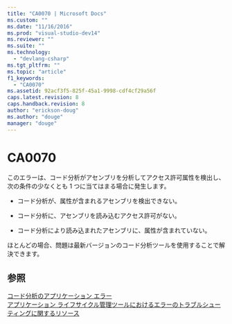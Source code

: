 ```yaml
---
title: "CA0070 | Microsoft Docs"
ms.custom: ""
ms.date: "11/16/2016"
ms.prod: "visual-studio-dev14"
ms.reviewer: ""
ms.suite: ""
ms.technology: 
  - "devlang-csharp"
ms.tgt_pltfrm: ""
ms.topic: "article"
f1_keywords: 
  - "CA0070"
ms.assetid: 92acf3f5-825f-45a1-9998-cdf4cf29a56f
caps.latest.revision: 8
caps.handback.revision: 8
author: "erickson-doug"
ms.author: "douge"
manager: "douge"
---
```

# CA0070
このエラーは、コード分析がアセンブリを分析してアクセス許可属性を検出し、次の条件の少なくとも 1 つに当てはまる場合に発生します。  
  
-   コード分析が、属性が含まれるアセンブリを検出できない。  
  
-   コード分析に、アセンブリを読み込むアクセス許可がない。  
  
-   コード分析により読み込まれたアセンブリに、属性が含まれていない。  
  
 ほとんどの場合、問題は最新バージョンのコード分析ツールを使用することで解決できます。  
  
## 参照  
 [コード分析のアプリケーション エラー](../Topic/Code%20Analysis%20Application%20Errors.md)   
 [アプリケーション ライフサイクル管理ツールにおけるエラーのトラブルシューティングに関するリソース](../Topic/Resources%20for%20Troubleshooting%20Errors%20in%20Application%20Lifecycle%20Management%20Tools.md)